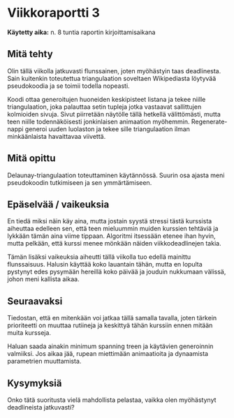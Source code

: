# Viikkoraportti 3

**Käytetty aika:** n. 8 tuntia raportin kirjoittamisaikana

## Mitä tehty
Olin tällä viikolla jatkuvasti flunssainen, joten myöhästyin taas deadlinesta. Sain kuitenkin toteutettua triangulaation soveltaen Wikipediasta löytyvää pseudokoodia ja se toimii todella nopeasti.

Koodi ottaa generoitujen huoneiden keskipisteet listana ja tekee niille triangulaation, joka palauttaa setin tupleja jotka vastaavat sallittujen kolmioiden sivuja. Sivut piirretään näytölle tällä hetkellä välittömästi, mutta teen niille todennäköisesti jonkinlaisen animaation myöhemmin. 
Regenerate-nappi generoi uuden luolaston ja tekee sille triangulaation ilman minkäänlaista havaittavaa viivettä.

## Mitä opittu
Delaunay-triangulaation toteuttaminen käytännössä. Suurin osa ajasta meni pseudokoodin tutkimiseen ja sen ymmärtämiseen.

## Epäselvää / vaikeuksia
En tiedä miksi näin käy aina, mutta jostain syystä stressi tästä kurssista aiheuttaa edelleen sen, että teen mieluummin muiden kurssien tehtäviä ja lykkään tämän aina viime tippaan. Algoritmi itsessään etenee ihan hyvin, mutta pelkään, että kurssi menee mönkään näiden viikkodeadlinejen takia. 

Tämän lisäksi vaikeuksia aiheutti tällä viikolla tuo edellä mainittu flunssaisuus. Halusin käyttää koko lauantain tähän, mutta en lopulta pystynyt edes pysymään hereillä koko päivää ja jouduin nukkumaan välissä, johon meni kallista aikaa.

## Seuraavaksi
Tiedostan, että en mitenkään voi jatkaa tällä samalla tavalla, joten tärkein prioriteetti on muuttaa rutiineja ja keskittyä tähän kurssiin ennen mitään muita kursseja.

Haluan saada ainakin minimum spanning treen ja käytävien generoinnin valmiiksi. Jos aikaa jää, rupean miettimään animaatioita ja dynaamista parametrien muuttamista.

## Kysymyksiä
Onko tätä suoritusta vielä mahdollista pelastaa, vaikka olen myöhästynyt deadlineista jatkuvasti?